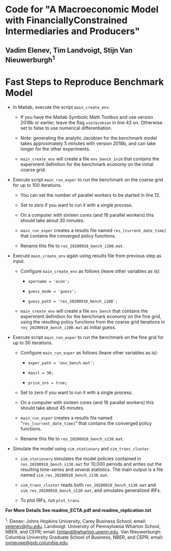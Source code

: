# Code for "A Macroeconomic Model with FinanciallyConstrained Intermediaries and Producers"
## Vadim Elenev, Tim Landvoigt, Stijn Van Nieuwerburgh<sup>1</sup>


Fast Steps to Reproduce Benchmark Model
=======================================

-   In Matlab, execute the script `main_create_env`.

    -   If you have the Matlab Symbolic Math Toolbox and use version
        2018b or earlier, leave the flag `useJacobian` in line 43 on.
        Otherwise set to false to use numerical differentiation.

    -   Note: generating the analytic Jacobian for the benchmark model
        takes approximately 5 minutes with version 2018b, and can take
        longer for the other experiments.

    -   `main_create_env` will create a file `env_bench_ini0` that
        contains the experiment definition for the benchmark economy on
        the initial coarse grid.

-   Execute script `main_run_exper` to run the benchmark on the coarse
    grid for up to 100 iterations.

    -   You can set the number of parallel workers to be started in
        line 12.

    -   Set to zero if you want to run it with a single process.

    -   On a computer with sixteen cores (and 16 parallel workers) this
        should take about 30 minutes.

    -   `main_run_exper` creates a results file named
        `res_[current_date_time]` that contains the converged policy
        functions.

    -   Rename this file to `res_20200910_bench_i100.mat`.

-   Execute `main_create_env` again using results file from previous
    step as input.

    -   Configure `main_create_env` as follows (leave other variables as
        is):

        -   `xpername = 'econ';`

        -   `guess_mode = 'guess';`

        -   `guess_path = 'res_20200910_bench_i100';`

    -   `main_create_env` will create a file `env_bench` that contains
        the experiment definition for the benchmark economy on the fine
        grid, using the resulting policy functions from the coarse grid
        iterations in `res_20200910_bench_i100.mat` as initial guess.

-   Execute script `main_run_exper` to run the benchmark on the fine
    grid for up to 30 iterations.

    -   Configure `main_run_exper` as follows (leave other variables as
        is):

        -   `exper_path = 'env_bench.mat';`

        -   `maxit = 30;`

        -   `price_zns = true;`

    -   Set to zero if you want to run it with a single process.

    -   On a computer with sixteen cores (and 16 parallel workers) this
        should take about 45 minutes.

    -   `main_run_exper` creates a results file named
        "`res_[current_date_time]`" that contains the converged policy
        functions.

    -   Rename this file to `res_20200910_bench_s130.mat`.

-   Simulate the model using `sim_stationary` and `sim_trans_cluster`.

    -   `sim_stationary` simulates the model policies contained in
        `res_20200910_bench_s130.mat` for 10,000 periods and writes out
        the resulting time-series and several statistics. The main
        output is a file named `sim_res_20200910_bench_s130.mat`.

    -   `sim_trans_cluster` reads both `res_20200910_bench_s130.mat` and
        `sim_res_20200910_bench_s130.mat`, and simulates generalized
        IRFs.

    -   To plot IRFs, run `plot_trans`.
	
**For More Details See readme_ECTA.pdf and readme_replication.txt**
	

<sup>1</sup>: Elenev: Johns Hopkins University, Carey Business School; email:
    <velenev@jhu.edu>. Landvoigt: University of Pennsylvania Wharton
    School, NBER, and CEPR; email: <timland@wharton.upenn.edu>. Van
    Nieuwerburgh: Columbia University Graduate School of Business, NBER,
    and CEPR; email: <svnieuwe@gsb.columbia.edu>.
